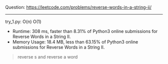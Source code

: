 Question: https://leetcode.com/problems/reverse-words-in-a-string-ii/

---

try_1.py: O(n) O(1)

* Runtime: 308 ms, faster than 8.31% of Python3 online submissions for Reverse Words in a String II.
* Memory Usage: 18.4 MB, less than 63.15% of Python3 online submissions for Reverse Words in a String II.

> reverse s and reverse a word